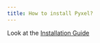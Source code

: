 ```yaml
---
title: How to install Pyxel?
---
```


Look at the [Installation Guide](https://esa.gitlab.io/pyxel/doc/stable/tutorials/install.html)